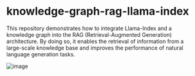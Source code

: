 # knowledge-graph-rag-llama-index
This repository demonstrates how to integrate Llama-Index and a knowledge graph into the RAG (Retrieval-Augmented Generation) architecture. By doing so, it enables the retrieval of information from a large-scale knowledge base and improves the performance of natural language generation tasks.

![image](https://github.com/harheem/knowledge-graph-rag-llama-index/assets/49297157/1a5f0a87-fb0e-4d1b-9544-a322d00b3ec4)
